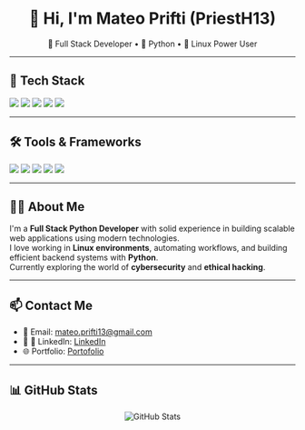 <h1 align="center">👋 Hi, I'm Mateo Prifti (PriestH13)</h1>
<p align="center">
  🎯 Full Stack Developer • 🐍 Python • 🐧 Linux Power User
</p>

---

## 🚀 Tech Stack

<p>
  <img src="https://img.shields.io/badge/Python-3670A0?style=for-the-badge&logo=python&logoColor=ffdd54" />
  <img src="https://img.shields.io/badge/Linux-FCC624?style=for-the-badge&logo=linux&logoColor=black" />
  <img src="https://img.shields.io/badge/HTML5-E34F26?style=for-the-badge&logo=html5&logoColor=white" />
  <img src="https://img.shields.io/badge/CSS3-1572B6?style=for-the-badge&logo=css3&logoColor=white" />
  <img src="https://img.shields.io/badge/JavaScript-F7DF1E?style=for-the-badge&logo=javascript&logoColor=black" />
</p>

---

## 🛠️ Tools & Frameworks

<p>
  <img src="https://img.shields.io/badge/Django-092E20?style=for-the-badge&logo=django&logoColor=white" />
  <img src="https://img.shields.io/badge/Flask-000000?style=for-the-badge&logo=flask&logoColor=white" />
  <img src="https://img.shields.io/badge/Bash-4EAA25?style=for-the-badge&logo=gnubash&logoColor=white" />
  <img src="https://img.shields.io/badge/Git-F05032?style=for-the-badge&logo=git&logoColor=white" />
  <img src="https://img.shields.io/badge/VSCode-0078d7?style=for-the-badge&logo=visual%20studio%20code&logoColor=white" />
</p>

---

## 👨‍💻 About Me

I'm a **Full Stack Python Developer** with solid experience in building scalable web applications using modern technologies.  
I love working in **Linux environments**, automating workflows, and building efficient backend systems with **Python**.  
Currently exploring the world of **cybersecurity** and **ethical hacking**.

---

## 📫 Contact Me

- 📧 Email: mateo.prifti13@gmail.com 
- 💼 💼 LinkedIn: [LinkedIn](https://www.linkedin.com/in/mateo-prifti-2790271b0/)
- 🌐 Portfolio: [Portofolio](https://priesth13.onrender.com/)

---

## 📊 GitHub Stats

<p align="center">
  <img src="https://github-readme-stats.vercel.app/api?username=YOUR-GITHUB-USERNAME&show_icons=true&theme=radical" alt="GitHub Stats" />
</p>
